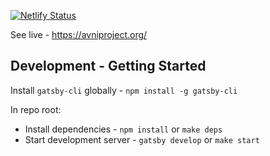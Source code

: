 [![Netlify Status](https://api.netlify.com/api/v1/badges/b4fc6248-5840-4383-9cfa-b2b3dcb7165a/deploy-status)](https://app.netlify.com/sites/avniproject/deploys)

See live - https://avniproject.org/

## Development - Getting Started
Install `gatsby-cli` globally - `npm install -g gatsby-cli`

In repo root:
- Install dependencies - `npm install` or `make deps`
- Start development server - `gatsby develop` or `make start`


